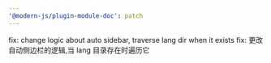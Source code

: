 ```yaml
---
'@modern-js/plugin-module-doc': patch
---
```


fix: change logic about auto sidebar, traverse lang dir when it exists
fix: 更改自动侧边栏的逻辑,当 lang 目录存在时遍历它
